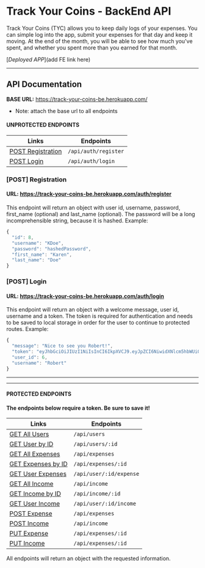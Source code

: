 # Track Your Coins - BackEnd API

Track Your Coins (TYC) allows you to keep daily logs of your expenses. You can simple log into the app, submit your expenses for that day and keep it moving. At the end of the month, you will be able to see how much you've spent, and whether you spent more than you earned for that month.

[_Deployed APP_](add FE link here)

---

## API Documentation

**BASE URL:** https://track-your-coins-be.herokuapp.com/

- Note: attach the base url to all endpoints

#### UNPROTECTED ENDPOINTS

| Links                                   | Endpoints            |
| --------------------------------------- | -------------------- |
| [POST Registration](#post-registration) | `/api/auth/register` |
| [POST Login](#post-login)               | `/api/auth/login`    |

### [POST] Registration

#### URL: https://track-your-coins-be.herokuapp.com/auth/register

This endpoint will return an object with user id, username, password, first_name (optional) and last_name (optional). The password will be a long incomprehensible string, because it is hashed. Example:

```javascript
{
  "id": 8,
  "username": "KDoe",
  "password": "hashedPassword",
  "first_name": "Karen",
  "last_name": "Doe"
}
```

### [POST] Login

#### URL: https://track-your-coins-be.herokuapp.com/auth/login

This endpoint will return an object with a welcome message, user id, username and a token. The token is required for authentication and needs to be saved to local storage in order for the user to continue to protected routes. Example:

```javascript
{
  "message": "Nice to see you Robert!",
  "token": "eyJhbGciOiJIUzI1NiIsInCI6IkpXVCJ9.eyJpZCI6NiwidXNlcm5hbWUiOiJSb2JlcnQiLCJpYXQiOjE1NjDExMzYsImV4cCI6MTU2NzM4NzUzNn0.nQ4vtgEPQ6BgVZWcw69i_ZmpTxZy55ldB2D7m618",
  "user_id": 6,
  "username": "Robert"
}
```

---

---

#### PROTECTED ENDPOINTS

#### The endpoints below require a token. Be sure to save it!

| Links                   | Endpoints               |
| ----------------------- | ----------------------- |
| [GET All Users](#)      | `/api/users`            |
| [GET User by ID](#)     | `/api/users/:id`        |
| [GET All Expenses](#)   | `/api/expenses`         |
| [GET Expenses by ID](#) | `/api/expenses/:id`     |
| [GET User Expenses](#)  | `/api/user/:id/expense` |
| [GET All Income](#)     | `/api/income`           |
| [GET Income by ID](#)   | `/api/income/:id`       |
| [GET User Income](#)    | `/api/user/:id/income`  |
| [POST Expense](#)       | `/api/expenses`         |
| [POST Income](#)        | `/api/income`           |
| [PUT Expense](#)        | `/api/expenses/:id`     |
| [PUT Income](#)         | `/api/expenses/:id`     |

All endpoints will return an object with the requested information.
